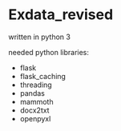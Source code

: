 # Exdata_revised

written in python 3

needed python libraries:
  - flask
  - flask_caching
  - threading
  - pandas
  - mammoth
  - docx2txt
  - openpyxl
